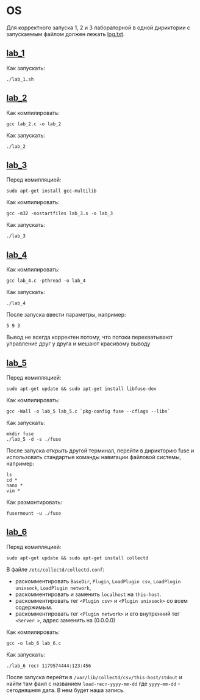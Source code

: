 # OS
Для корректного запуска 1, 2 и 3 лабораторной в одной дириктории с запускаемым файлом должен лежать [log.txt](https://github.com/Dangovsky/OS/blob/master/log.txt).

## [lab_1](lab_1.sh)
Как запускать:
```shell
./lab_1.sh
```
## [lab_2](lab_2.c)
Как компилировать: 
```shell
gcc lab_2.c -o lab_2
```
Как запускать:
```shell
./lab_2
```
## [lab_3](lab_3.s)
Перед комипляцией: 
```shell
sudo apt-get install gcc-multilib
```
Как компилировать: 
```shell
gcc -m32 -nostartfiles lab_3.s -o lab_3
```
Как запускать:
```shell
./lab_3
```
## [lab_4](lab_4.c)
Как компилировать: 
```shell
gcc lab_4.c -pthread -o lab_4
```
Как запускать:
```shell
./lab_4
```
После запуска ввести параметры, например:
```shell
5 9 3
```
Вывод не всегда корректен потому, что потоки перехватывают управление друг у друга и мешают красивому выводу

## [lab_5](lab_5.c)
Перед комипляцией: 
```shell
sudo apt-get update && sudo apt-get install libfuse-dev
```
Как компилировать: 
```shell
gcc -Wall -o lab_5 lab_5.c `pkg-config fuse --cflags --libs`
```
Как запускать:
```shell
mkdir fuse
./lab_5 -d -s ./fuse
```
После запуска открыть другой терминал, перейти в дирикторию fuse и использовать стандартые команды навигации файловой системы, например:
```shell
ls
cd *
nano *
vim *
```
Как размонтировать:
```shell
fusermount -u ./fuse
```
## [lab_6](lab_6.c)
Перед комипляцией: 
```shell
sudo apt-get update && sudo apt-get install collectd
```
В файле `/etc/collectd/collectd.conf`:
* раскомментировать `BaseDir`, `Plugin`, `LoadPlugin csv`, `LoadPlugin unixsock`, `LoadPlugin network`,
* раскомментировать и заменить `localhost` на `this-host`.
* раскомментировать тег `<Plugin csv>` и `<Plugin unixsock>` со всем содержимым.  
* раскомментировать тег `<Plugin network>` и его внутренний тег `<Server >`, адрес заменить на (0.0.0.0)

Как компилировать: 
```shell
gcc -o lab_6 lab_6.c
```
Как запускать:
```shell
./lab_6 тест 1179574444:123:456
```
После запуска перейти в `/var/lib/collectd/csv/this-host/stdout` и найти там фаил с названием `load-тест-yyyy-mm-dd` где `yyyy-mm-dd` - сегодняшняя дата. В нем будет наша запись.
